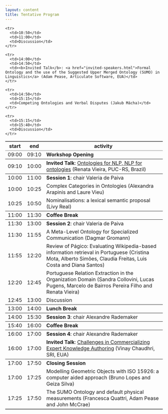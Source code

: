 ```yaml
---
layout: content
title: Tentative Program
---
```


<table border="2" cellspacing="0" cellpadding="6" rules="groups" class="content" frame="hsides">
  <thead>
    <tr>
      <th scope="col">start</th>
      <th scope="col">end</th>
      <th scope="col">activity</th>
    </tr>
  </thead>
  <tbody>
    <tr>
      <td>09:00</td>
      <td>09:10</td>
      <td><b>Workshop Opening</b></td>
    </tr>
  </tbody>
  <tbody>
    <tr>
      <td>09:10</td>
      <td>10:00</td>
      <td><b>Invited Talk</b>: <a href="invited-speakers.html">Ontologies for NLP, NLP for ontologies</a> (Renata Vieira, PUC-RS, Brazil)</td>
    </tr>
  </tbody>
  <tbody>
    <tr>
      <td>10:00</td>
      <td>11:00</td>
      <td><b>Session 1</b>: chair Valeria de Paiva</td>
    </tr>
    <tr>
      <td>10:00</td>
      <td>10:25</td>
      <td>Complex Categories in Ontologies (Alexandra Arapinis and Laure Vieu)</td>
    </tr>
    <tr>
      <td>10:25</td>
      <td>10:50</td>
      <td>Nominalisations: a lexical semantic proposal (Livy Real)</td>
    </tr>
    
    <tr>
      <td>10:50</td>
      <td>11:00</td>
      <td>Discussion</td>
    </tr>
  </tbody>
  <tbody>
    <tr>
      <td>11:00</td>
      <td>11:30</td>
      <td><b>Coffee Break</b></td>
    </tr>
  </tbody>
  <tbody>
    <tr>
      <td>11:30</td>
      <td>13:00</td>
      <td><b>Session 2</b>: chair Valeria de Paiva</td>
    </tr>
    <tr>
      <td>11:30</td>
      <td>11:55</td>
      <td>A Meta-Level Ontology for Specialized Communication (Dagmar Gromann)</td>
    </tr>
    <tr>
      <td>11:55</td>
      <td>12:20</td>
      <td>Review of Págico: Evaluating Wikipedia-based information retrieval in Portuguese (Cristina Mota, Alberto Simões, Claudia Freitas, Luis Costa and Diana Santos)</td>
    </tr>
    <tr>
      <td>12:20</td>
      <td>12:45</td>
      <td>Portuguese Relation Extraction in the Organization Domain (Sandra Collovini, Lucas Pugens, Marcelo de Bairros Pereira Filho and Renata Vieira)</td>
    </tr>
    <tr>
      <td>12:45</td>
      <td>13:00</td>
      <td>Discussion</td>
    </tr>
  </tbody>
  <tbody>
    <tr>
      <td>13:00</td>
      <td>14:00</td>
      <td><b>Lunch Break</b></td>
    </tr>
  </tbody>
  <tbody>
    <tr>
      <td>14:00</td>
      <td>15:30</td>
      <td><b>Session 3</b>: chair Alexandre Rademaker</td>
    </tr>
    
    <tr>
      <td>14:00</td>
      <td>14:50</td>
      <td><b>Invited Talk</b>: <a href="invited-speakers.html">Formal Ontology and the use of the Suggested Upper Merged Ontology (SUMO) in Linguistics</a> (Adam Pease, Articulate Software, EUA)</td>
    </tr>
    
    <tr>
      <td>14:50</td>
      <td>15:15</td>
      <td>Competing Ontologies and Verbal Disputes (Jakub Mácha)</td>
    </tr>
    
    <tr>
      <td>15:15</td>
      <td>15:40</td>
      <td>Discussion</td>
    </tr>
  </tbody>
  <tbody>
    <tr>
      <td>15:40</td>
      <td>16:00</td>
      <td><b>Coffee Break</b></td>
    </tr>
  </tbody>
  <tbody>
    <tr>
      <td>16:00</td>
      <td>17:00</td>
      <td><b>Session 4</b>: chair Alexandre Rademaker</td>
    </tr>
    <tr>
      <td>16:00</td>
      <td>17:00</td>
      <td><b>Invited Talk</b>: <a href="invited-speakers.html">Challenges in Commercializing Expert Knowledge Authoring</a> (Vinay Chaudhri, SRI, EUA)</td>
    </tr>
  </tbody>
  <tbody>
    <tr>
      <td>17:00</td>
      <td>17:50</td>
      <td><b>Closing Session</b></td>
    </tr>
    <tr>
      <td>17:00</td>
      <td>17:25</td>
      <td>Modelling Geometric Objects with ISO 15926: a computer aided approach (Bruno Lopes and Geiza Silva)</td>
    </tr>
    <tr>
      <td>17:25</td>
      <td>17:50</td>
      <td>The SUMO Ontology and default physical measurements (Francesca Quattri, Adam Pease and John McCrae)</td>
    </tr>
  </tbody>
</table>

